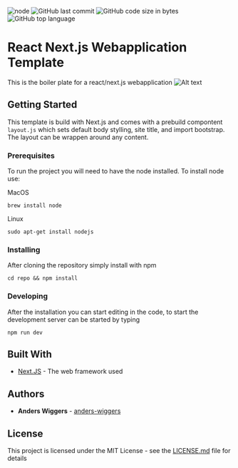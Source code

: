 ![node](https://img.shields.io/node/v/react.svg) ![GitHub last commit](https://img.shields.io/github/last-commit/anders-wiggers/react-nextjs-template.svg) ![GitHub code size in bytes](https://img.shields.io/github/languages/code-size/anders-wiggers/react-nextjs-template.svg) ![GitHub top language](https://img.shields.io/github/languages/top/anders-wiggers/react-nextjs-template.svg)

# React Next.js Webapplication Template

This is the boiler plate for a react/next.js webapplication
![Alt text](https://i.imgur.com/aQLcJ5C.png?raw=true "Optional Title")

## Getting Started

This template is build with Next.js and comes with a prebuild compontent `layout.js` which sets default body stylling, site title, and import bootstrap. The layout can be wrappen around any content. </br>


### Prerequisites

To run the project you will need to have the node installed. To install node use:

MacOS
```
brew install node
```
Linux
```
sudo apt-get install nodejs
```


### Installing

After cloning the repository simply install with npm 

```
cd repo && npm install
```

### Developing 
After the installation you can start editing in the code, to start the development server can be started by typing

```
npm run dev
```


## Built With

* [Next.JS](https://nextjs.org/) - The web framework used


## Authors

* **Anders Wiggers** - [anders-wiggers](https://github.com/anders-wiggers)

## License

This project is licensed under the MIT License - see the [LICENSE.md](LICENSE.md) file for details
